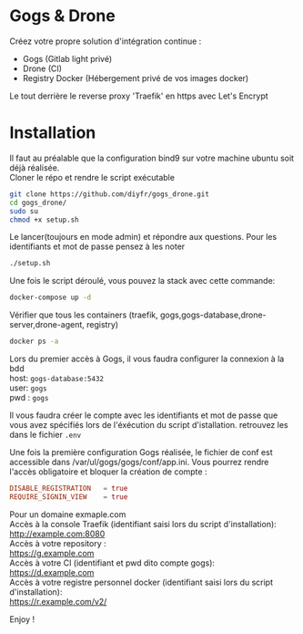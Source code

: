 # Gogs & Drone 
Créez votre propre solution d'intégration continue :  
- Gogs (Gitlab light privé)  
- Drone (CI)  
- Registry Docker (Hébergement privé de vos images docker)  

Le tout derrière le reverse proxy  'Traefik' en https avec Let's Encrypt  

# Installation
Il faut au préalable que la configuration bind9 sur votre machine ubuntu soit déjà réalisée.  
Cloner le répo et rendre le script exécutable  
```bash
git clone https://github.com/diyfr/gogs_drone.git  
cd gogs_drone/  
sudo su  
chmod +x setup.sh  
```
Le lancer(toujours en mode admin) et répondre aux questions. Pour les identifiants et mot de passe pensez à les noter
```bash
./setup.sh
```
Une fois le script déroulé, vous pouvez la stack avec cette commande:  
```bash
docker-compose up -d
```
Vérifier que tous les containers (traefik, gogs,gogs-database,drone-server,drone-agent, registry) 
```bash
docker ps -a 
```
Lors du premier accès à Gogs, il vous faudra configurer la connexion à la bdd  
host: `gogs-database:5432`   
user: `gogs`  
pwd : `gogs`  

Il vous faudra créer le compte avec les identifiants et mot de passe que vous avez spécifiés lors de l'éxécution du script d'istallation. retrouvez les dans le fichier `.env`  

Une fois la première configuration Gogs réalisée, le fichier de conf est accessible dans /var/ul/gogs/gogs/conf/app.ini. Vous pourrez rendre l'accès obligatoire  et bloquer la création de compte :

```conf
DISABLE_REGISTRATION   = true
REQUIRE_SIGNIN_VIEW    = true
```

Pour un domaine exmaple.com  
Accès à la console Traefik (identifiant saisi lors du script d'installation):  
http://example.com:8080  
Accès à votre repository :  
https://g.example.com  
Accès à votre CI (identifiant et pwd dito compte gogs):  
https://d.example.com  
Accès à votre registre personnel docker (identifiant saisi lors du script d'installation):  
https://r.example.com/v2/  

Enjoy !  


